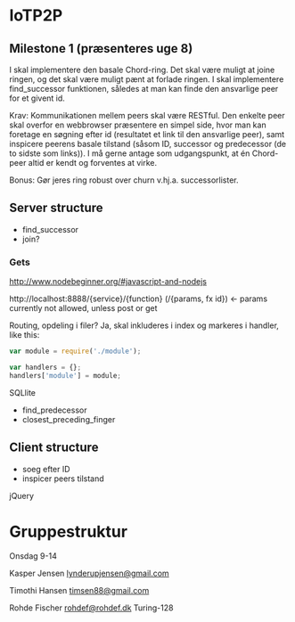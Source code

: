 # IoTP2P

## Milestone 1 (præsenteres uge 8)
I skal implementere den basale Chord-ring. Det skal være muligt at joine ringen, og det skal være muligt pænt at forlade ringen. I skal implementere find_successor funktionen, således at man kan finde den ansvarlige peer for et givent id.

Krav: Kommunikationen mellem peers skal være RESTful. Den enkelte peer skal overfor en webbrowser præsentere en simpel side, hvor man kan foretage en søgning efter id (resultatet et link til den ansvarlige peer), samt inspicere peerens basale tilstand (såsom ID, successor og predecessor (de to sidste som links)).
I må gerne antage som udgangspunkt, at én Chord-peer altid er kendt og forventes at virke.

Bonus: Gør jeres ring robust over churn v.hj.a. successorlister.

## Server structure

* find_successor
* join?

### Gets
http://www.nodebeginner.org/#javascript-and-nodejs

http://localhost:8888/{service}/{function} (/{params, fx id}) <- params currently not allowed, unless post or get

Routing, opdeling i filer? Ja, skal inkluderes i index og markeres i handler, like this:

```javascript
var module = require('./module');

var handlers = {};
handlers['module'] = module;
```

SQLlite

* find_predecessor
* closest_preceding_finger

## Client structure
* soeg efter ID
* inspicer peers tilstand

jQuery

# Gruppestruktur
Onsdag 9-14

Kasper Jensen lynderupjensen@gmail.com

Timothi Hansen timsen88@gmail.com

Rohde Fischer rohdef@rohdef.dk Turing-128
